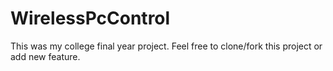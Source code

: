 # WirelessPcControl
This was my college final year project.
Feel free to clone/fork this project or add new feature. 
